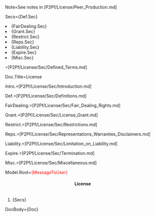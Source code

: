 Note=See notes in [P2Pf/License/Peer_Production.md]

Secs={Def.Sec}<li>{FairDealing.Sec}<li>{Grant.Sec}<li>{Restrict.Sec}<li>{Reps.Sec}<li>{Liability.Sec}<li>{Expire.Sec}<li>{Misc.Sec}

=[P2Pf/License/Sec/Defined_Terms.md]

Doc.Title=License

Intro.=[P2Pf/License/Sec/Introduction.md]

Def.=[P2Pf/License/Sec/Definitions.md]

FairDealing.=[P2Pf/License/Sec/Fair_Dealing_Rights.md]

Grant.=[P2Pf/License/Sec/License_Grant.md]

Restrict.=[P2Pf/License/Sec/Restrictions.md]

Reps.=[P2Pf/License/Sec/Representations_Warranties_Disclaimers.md]

Liability.=[P2Pf/License/Sec/Limitation_on_Liability.md]

Expire.=[P2Pf/License/Sec/Termination.md]

Misc.=[P2Pf/License/Sec/Miscellaneous.md]

Model.Root=<font color="grey"><font color='red'>{MessageToUser}</font></font><center><h4>License</h4></center><br></i> <ol><li>{Secs}</ol>

DocBody=<!DOCTYPE html><html><head><title>{PageName}</title><style>ol (Curly-)list-style-type: decimal;(-Curly) ol ol (Curly-)list-style-type: lower-alpha;(-Curly) ol ol ol (Curly-)list-style-type: decimal;(-Curly) ol ol ol ol (Curly-)list-style-type: upper-alpha;(-Curly) ol ol ol ol ol (Curly-)list-style-type: lower-roman;(-Curly) ol ol ol ol ol ol (Curly-)list-style-type: upper-roman;(-Curly) ol ol ol ol ol ol ol (Curly-)list-style-type: lower-alpha;(-Curly)</style></head><body>{Doc}
